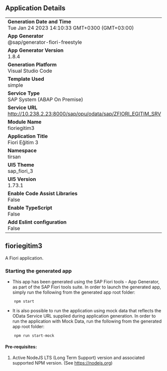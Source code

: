 ## Application Details
|               |
| ------------- |
|**Generation Date and Time**<br>Tue Jan 24 2023 14:10:33 GMT+0300 (GMT+03:00)|
|**App Generator**<br>@sap/generator-fiori-freestyle|
|**App Generator Version**<br>1.8.4|
|**Generation Platform**<br>Visual Studio Code|
|**Template Used**<br>simple|
|**Service Type**<br>SAP System (ABAP On Premise)|
|**Service URL**<br>http://10.238.2.23:8000/sap/opu/odata/sap/ZFIORI_EGITIM_SRV
|**Module Name**<br>fioriegitim3|
|**Application Title**<br>Fiori Eğitim 3 |
|**Namespace**<br>tirsan|
|**UI5 Theme**<br>sap_fiori_3|
|**UI5 Version**<br>1.73.1|
|**Enable Code Assist Libraries**<br>False|
|**Enable TypeScript**<br>False|
|**Add Eslint configuration**<br>False|

## fioriegitim3

A Fiori application.

### Starting the generated app

-   This app has been generated using the SAP Fiori tools - App Generator, as part of the SAP Fiori tools suite.  In order to launch the generated app, simply run the following from the generated app root folder:

```
    npm start
```

- It is also possible to run the application using mock data that reflects the OData Service URL supplied during application generation.  In order to run the application with Mock Data, run the following from the generated app root folder:

```
    npm run start-mock
```

#### Pre-requisites:

1. Active NodeJS LTS (Long Term Support) version and associated supported NPM version.  (See https://nodejs.org)


